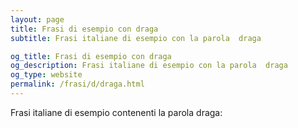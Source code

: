 ```yaml
---
layout: page
title: Frasi di esempio con draga 
subtitle: Frasi italiane di esempio con la parola  draga

og_title: Frasi di esempio con draga 
og_description: Frasi italiane di esempio con la parola  draga
og_type: website
permalink: /frasi/d/draga.html
---
```


Frasi italiane di esempio contenenti la parola draga:


